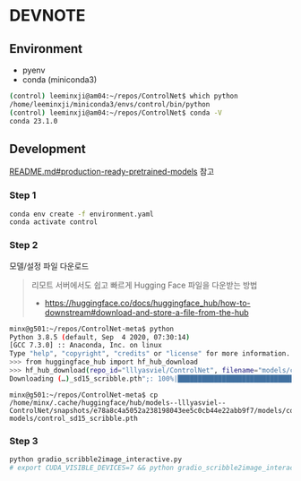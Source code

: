 # DEVNOTE

## Environment
- pyenv
- conda (miniconda3)

```bash
(control) leeminxji@am04:~/repos/ControlNet$ which python
/home/leeminxji/miniconda3/envs/control/bin/python
(control) leeminxji@am04:~/repos/ControlNet$ conda -V
conda 23.1.0
```

## Development

[README.md#production-ready-pretrained-models](README.md#production-ready-pretrained-models) 참고

### Step 1

```bash
conda env create -f environment.yaml
conda activate control
```

### Step 2

모델/설정 파일 다운로드

> 리모트 서버에서도 쉽고 빠르게 Hugging Face 파일을 다운받는 방법
> - https://huggingface.co/docs/huggingface_hub/how-to-downstream#download-and-store-a-file-from-the-hub

```bash
minx@g501:~/repos/ControlNet-meta$ python
Python 3.8.5 (default, Sep  4 2020, 07:30:14)
[GCC 7.3.0] :: Anaconda, Inc. on linux
Type "help", "copyright", "credits" or "license" for more information.
>>> from huggingface_hub import hf_hub_download
>>> hf_hub_download(repo_id="lllyasviel/ControlNet", filename="models/control_sd15_scribble.pth")
Downloading (…)_sd15_scribble.pth";: 100%|█████████████████████████████████████████████████████| 5.71G/5.71G [00:26<00:00, 218MB/s]'/home/minx/.cache/huggingface/hub/models--lllyasviel--ControlNet/snapshots/e78a8c4a5052a238198043ee5c0cb44e22abb9f7/models/control_sd15_scribble.pth'
```

```
minx@g501:~/repos/ControlNet-meta$ cp /home/minx/.cache/huggingface/hub/models--lllyasviel--ControlNet/snapshots/e78a8c4a5052a238198043ee5c0cb44e22abb9f7/models/control_sd15_scribble.pth models/control_sd15_scribble.pth
```

### Step 3

```bash
python gradio_scribble2image_interactive.py
# export CUDA_VISIBLE_DEVICES=7 && python gradio_scribble2image_interactive.py
```
